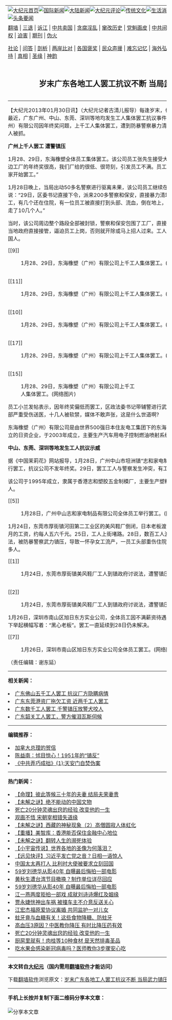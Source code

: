 <a name="1" id="1" target="_blank"></a><span id="1"></span>
<table align=center border="0"><tr><td colspan="2" VALIGN=TOP><a href="https://github.com/pgrwgc317/djy/blob/master/gb/nf1351518.md#1"><img src="https://raw.githubusercontent.com/pgrwgc317/www/master/t/djy/1.jpg" title="大纪元首页" alt="大纪元首页"></a><a href="https://github.com/pgrwgc317/djy/blob/master/gb/n24hr.md#1"><img src="https://raw.githubusercontent.com/pgrwgc317/www/master/t/djy/3.jpg" title="国际新闻" alt="国际新闻"></a><a href="https://github.com/pgrwgc317/djy/blob/master/gb/nsc413.md#1"><img src="https://raw.githubusercontent.com/pgrwgc317/www/master/t/djy/4.jpg" title="大陆新闻" alt="大陆新闻"></a><a href="https://github.com/pgrwgc317/djy/blob/master/gb/news392.md#1"><img src="https://raw.githubusercontent.com/pgrwgc317/www/master/t/djy/5.jpg" title="大纪元评论" alt="大纪元评论"></a><a href="https://github.com/pgrwgc317/djy/blob/master/gb/news2007.md#1"><img src="https://raw.githubusercontent.com/pgrwgc317/www/master/t/djy/6.jpg" title="传统文化" alt="传统文化"></a><a href="https://github.com/pgrwgc317/djy/blob/master/gb/news2008.md#1"><img src="https://raw.githubusercontent.com/pgrwgc317/www/master/t/djy/7.jpg" title="生活消费" alt="生活消费"></a><a href="https://github.com/pgrwgc317/djy/blob/master/gb/ncyule.md#1"><img src="https://raw.githubusercontent.com/pgrwgc317/www/master/t/djy/8.jpg" title="娱乐休闲" alt="娱乐休闲"></a><a href="https://github.com/pgrwgc317/djy/blob/master/gb/nsc1002.md#1"><img src="https://raw.githubusercontent.com/pgrwgc317/www/master/t/djy/9.jpg" title="健康" alt="健康"></a><a href="https://github.com/pgrwgc317/djy/blob/master/gb/nf6092.md#1"><img src="https://raw.githubusercontent.com/pgrwgc317/www/master/t/djy/10a.jpg" title="独家" alt="独家"></a><a href="https://github.com/pgrwgc317/djy/blob/master/gb/nf4514.md#1"><img src="https://raw.githubusercontent.com/pgrwgc317/www/master/t/djy/12a.jpg" title="头条要闻" alt="头条要闻"></a></td></tr>
<tr><td colspan="2" VALIGN=TOP><a target="_blank" href="https://github.com/pgrwgc317/www/blob/master/README.md?zsrh#1">翻墙</a> | <a target="_blank" href="https://github.com/pgrwgc317/djy/blob/master/gb/nf5657.md#1">三退</a> | <a target="_blank" href="https://github.com/pgrwgc317/djy/blob/master/gb/nf6124.md#1">诉江</a> | <a target="_blank" href="https://github.com/pgrwgc317/djy/blob/master/gb/nf1176117.md#1">中共卖国</a> | <a target="_blank" href="https://github.com/pgrwgc317/djy/blob/master/gb/nf5773.md#1">贪腐淫乱</a> | <a target="_blank" href="https://github.com/pgrwgc317/djy/blob/master/gb/nf1176115.md#1">窜改历史</a> | <a target="_blank" href="https://github.com/pgrwgc317/djy/blob/master/gb/nf1176107.md#1">党魁画皮</a> | <a target="_blank" href="https://github.com/pgrwgc317/djy/blob/master/gb/nf1320400.md#1">中共间谍</a> | <a target="_blank" href="https://github.com/pgrwgc317/djy/blob/master/gb/nf1176114.md#1">破坏传统</a> | <a target="_blank" href="https://github.com/pgrwgc317/ntdtv/blob/master/gb/prog447_1.md#1">恶贯满盈</a> | <a target="_blank" href="https://github.com/pgrwgc317/djy/blob/master/gb/ncid278.md#1">人权</a> | <a target="_blank" href="https://github.com/pgrwgc317/djy/blob/master/gb/nf1176111.md#1">迫害</a> | <a target="_blank" href="https://gitlab.com/szzdlab/mh-qikan/blob/master/README.md#1">期刊</a> | <a target="_blank" href="https://github.com/pgrwgc317/djy/blob/master/gb/nf5562.md#1">伪火</a></p><p><a target="_blank" href="https://github.com/pgrwgc317/djy/blob/master/gb/9p.md#1">社论</a> | <a target="_blank" href="https://github.com/pgrwgc317/djy/blob/master/gb/nf4378.md#1">问答</a> | <a target="_blank" href="https://github.com/pgrwgc317/djy/blob/master/gb/nf5792.md#1">剖析</a> | <a target="_blank" href="https://github.com/pgrwgc317/djy/blob/master/gb/nf5735.md#1">两岸比对</a> | <a target="_blank" href="https://github.com/pgrwgc317/djy/blob/master/gb/nf6119.md#1">各国褒奖</a> | <a target="_blank" href="https://github.com/pgrwgc317/djy/blob/master/gb/nf6120.md#1">民众声援</a> | <a target="_blank" href="https://github.com/pgrwgc317/djy/blob/master/gb/nf1188594.md#1">难忘记忆</a> | <a target="_blank" href="https://github.com/pgrwgc317/djy/blob/master/gb/nf3180.md#1">海外弘传</a> | <a target="_blank" href="https://github.com/pgrwgc317/djy/blob/master/gb/nf5410.md#1">万人上访</a> | <a target="_blank" href="https://github.com/pgrwgc317/www/blob/master/README.md?zsrh#1">平台首页</a> | <a target="_blank" href="https://github.com/pgrwgc317/djy/blob/master/gb/nf4386.md#1">支持</a> | <a target="_blank" href="https://github.com/pgrwgc317/djy/blob/master/gb/nf4389.md#1">真相</a> | <a target="_blank" href="https://github.com/pgrwgc317/djy/blob/master/gb/nf5790.md#1">圣缘</a> | <a target="_blank" href="https://github.com/pgrwgc317/djy/blob/master/gb/nf4786.md#1">神韵</a></td></tr>
<tr><td VALIGN=TOP width="626"><h2 align=center>岁末广东各地工人罢工抗议不断 当局武力镇压</h2>

<h6></h6>
<hr>
	<p>【大纪元2013年01月30日讯】（大纪元记者古清儿报导）每逢岁末，也是劳资纠纷的高峰期。最近，<ahref="https://github.com/pgrwgc317/djy/blob/master/gb/tag/%E5%B9%BF%E4%B8%9C.md#1">广东</a>广州、中山、东莞、深圳等地均发生工人集体罢工抗议事件。日前，东海橡塑（广州）有限公司因年终奖问题，上千工人集体罢工，遭到防暴警察暴力清场，多人受伤住院，10多人被抓。</p>
<p><B>广州上千人罢工 遭警<ahref="https://github.com/pgrwgc317/djy/blob/master/gb/tag/%E9%95%87%E5%8E%8B.md#1">镇压</a></B></p>
<p>1月28、29日，东海橡塑全体员工集体罢工。该公司员工张先生接受大纪元记者采访时说：“周边工厂的年终奖很高，我们厂给的很低、很苛刻，引发员工不满。员工代表和厂方谈判未果，大家开始罢工。”</p>
<p>1月28日晚上，当局出动50多名警察进行驱离未果，该公司员工继续在厂内静坐。张先生说：“29日，区委书记直接下令，派来200多警察和保安，直接暴力清场，当场打伤四五个女员工，有几个还在住院，有一位员工被直接打到头部、流血，倒在地上，有的胳膊被打到脱臼，抓走了10几个人。”</p>
<p>当时，该公司周边整个路段全部被封锁，警察和保安包围了工厂，直接清场。张先生表示，现在当地政府直接接管，逼迫员工上岗，否则就开除或马上招人过来。工人对当局很失望，太欺压中国人。</p>
<p>[[9]]<br />
	<figure id="attachment_6675750" aria-describedby="caption-attachment-6675750" style="width: 600px" class="wp-caption aligncenter"><ahref=" https://i.epochtimes.com/assets/uploads/2013/01/1301300511351673-600x338.jpg" target="_blank" rel="noreferrer noopener"></a><figcaption id="caption-attachment-6675750" class="wp-caption-text">1月28、29日，东海橡塑（广州）有限公司上千工人集体罢工。(网络图片)</figcaption></figure><br />[[11]]<br />
	<figure id="attachment_6675757" aria-describedby="caption-attachment-6675757" style="width: 600px" class="wp-caption aligncenter"><ahref=" https://i.epochtimes.com/assets/uploads/2013/01/1301300510481673-600x338.jpg" target="_blank" rel="noreferrer noopener"></a><figcaption id="caption-attachment-6675757" class="wp-caption-text">1月28、29日，东海橡塑（广州）有限公司上千工人集体罢工。(网络图片)</figcaption></figure><br />[[10]]<br />
	<figure id="attachment_6675766" aria-describedby="caption-attachment-6675766" style="width: 600px" class="wp-caption aligncenter"><ahref=" https://i.epochtimes.com/assets/uploads/2013/01/1301300511021673-600x338.jpg" target="_blank" rel="noreferrer noopener"></a><figcaption id="caption-attachment-6675766" class="wp-caption-text">1月28、29日，东海橡塑（广州）有限公司上千工人集体罢工。(网络图片)</figcaption></figure><br />[[17]]<br />
	<figure id="attachment_6675770" aria-describedby="caption-attachment-6675770" style="width: 600px" class="wp-caption aligncenter"><ahref=" https://i.epochtimes.com/assets/uploads/2013/01/1301300512241673-600x394.jpg" target="_blank" rel="noreferrer noopener"></a><figcaption id="caption-attachment-6675770" class="wp-caption-text">1月28、29日，东海橡塑（广州）有限公司上千工人集体罢工。(网络图片)</figcaption></figure><br />[[15]]<br />
	<figure id="attachment_6675778" aria-describedby="caption-attachment-6675778" style="width: 360px" class="wp-caption aligncenter"><ahref=" https://i.epochtimes.com/assets/uploads/2013/01/1301300512081673.jpg" target="_blank" rel="noreferrer noopener"></a><figcaption id="caption-attachment-6675778" class="wp-caption-text">1月28、29日，东海橡塑（广州）有限公司上千工人集体罢工。(网络图片)</figcaption></figure></p>
<p>员工小兰发帖表示，因年终奖偏低而罢工，区政法委书记带辅警进行武力<ahref="https://github.com/pgrwgc317/djy/blob/master/gb/tag/%E9%95%87%E5%8E%8B.md#1">镇压</a>，最终造成5人头部严重受伤送医，十几人被软禁，媒体不敢声张，这是什么世道啊?</p>
<p>东海橡塑（广州）有限公司是由世界500强日本住友电工集团下的东海橡胶工业株式会社投资成立的日资企业，于2003年成立，主要生产汽车用电子控制燃油喷射系统和减震器。</p>
<p><B>中山、东莞、深圳等地发生工人抗议示威</B></p>
<p>据《中国茉莉花》网站报导，1月28日，广州中山市坦洲镇“志和家电制品有限公司”全体员工举行罢工，抗议公司不发年终奖。29日，罢工工人与警察发生冲突，有工人被打伤。</p>
<p>该公司于1995年成立，隶属于香港志和塑胶五金制模厂，主要生产塑料五金工模，员工约一千人。</p>
<p>[[5]]<br />
	<figure id="attachment_6675781" aria-describedby="caption-attachment-6675781" style="width: 600px" class="wp-caption aligncenter"><ahref=" https://i.epochtimes.com/assets/uploads/2013/01/1301300502561673-600x450.jpg" target="_blank" rel="noreferrer noopener"></a><figcaption id="caption-attachment-6675781" class="wp-caption-text">1月28日，广州中山志和家电制品有限公司全体员工举行罢工。(网络图片)</figcaption></figure></p>
<p>1月24日，东莞市厚街镇河田第二工业区的美风鞋厂倒闭，日本老板渡仁和跑路，欠下员工两个月的工资，约每人五六千元。25日，工人上街堵路。28日，数百工人游行去厚街镇政府讨说法，被防暴警察武力镇压，导致一怀孕女工流产，一员工头部重伤住院，多名员工受伤，并抓走多人。</p>
<p>[[1]]<br />
	<figure id="attachment_6675791" aria-describedby="caption-attachment-6675791" style="width: 600px" class="wp-caption aligncenter"><ahref=" https://i.epochtimes.com/assets/uploads/2013/01/1301300456281673-600x450.jpg" target="_blank" rel="noreferrer noopener"></a><figcaption id="caption-attachment-6675791" class="wp-caption-text">1月24日，东莞市厚街镇美风鞋厂工人到镇政府讨说法，遭警镇压。(网络图片)</figcaption></figure><br />[[2]]<br />
	<figure id="attachment_6675798" aria-describedby="caption-attachment-6675798" style="width: 600px" class="wp-caption aligncenter"><ahref=" https://i.epochtimes.com/assets/uploads/2013/01/1301300456401673-600x450.jpg" target="_blank" rel="noreferrer noopener"></a><figcaption id="caption-attachment-6675798" class="wp-caption-text">1月24日，东莞市厚街镇美风鞋厂工人到镇政府讨说法，遭警镇压。(网络图片)</figcaption></figure></p>
<p>1月26日，深圳市南山区旭日东方实业公司，全体员工因不满薪资待遇发起罢工。员工在公司楼下举起横幅写着：“黑心老板”。罢工一直延续到28日仍未解决。</p>
<p>[[7]]<br />
	<figure id="attachment_6675806" aria-describedby="caption-attachment-6675806" style="width: 600px" class="wp-caption aligncenter"><ahref=" https://i.epochtimes.com/assets/uploads/2013/01/1301300503461673-600x450.jpg" target="_blank" rel="noreferrer noopener"></a><figcaption id="caption-attachment-6675806" class="wp-caption-text">1月26日，深圳市南山区旭日东方实业公司全体员工罢工。(网络图片)</figcaption></figure></p>
<p>（责任编辑：谢东延）</p>
<p>
	
<hr>


<strong>相关新闻：</strong>
<li><a href="https://github.com/pgrwgc317/djy/blob/master/gb/5/3/18/n853888.md#1">广东佛山五千工人罢工 抗议厂方隐瞒病情</a></li>
<li><a href="https://github.com/pgrwgc317/djy/blob/master/gb/7/6/15/n1744687.md#1">广东东莞港资厂拖欠工资  近两千工人罢工</a></li>
<li><a href="https://github.com/pgrwgc317/djy/blob/master/gb/7/11/29/n1917477.md#1">广东数千工人罢工 千警镇压放警犬咬人</a></li>
<li><a href="https://github.com/pgrwgc317/djy/blob/master/gb/12/6/25/n3620791.md#1">广东韶关工人罢工，警方催泪瓦斯伺候</a></li>
<hr>


<strong>编辑推荐：</strong>
<li><a href="https://github.com/pgrwgc317/djy/blob/master/gb/15/12/10/n4593139.md?dfh#1" target="_blank">加拿大总理的贺信</a></li><li><a href="https://github.com/tsiac2612/djy/blob/master/gb/17/12/8/n9937008.md#1" target="_blank">陈益南：怵目惊心！1951年的“镇反”</a></li><li><a href="https://github.com/tsiac2612/djy/blob/master/gb/9/2/26/n2443847.md#1" target="_blank">《中共弄巧成拙》(1):天安门自焚伪案</a></li>
<hr>

<strong>热门新闻：</strong>
<li><a href="https://github.com/pgrwgc317/djy/blob/master/gb/21/6/14/n13020872.md#1">【命理】彼此等候三十年的夫妻 结局夫荣妻贵</a></li>
<li><a href="https://github.com/pgrwgc317/djy/blob/master/gb/21/7/2/n13064296.md#1">【未解之谜】绝不能动的中国文物</a></li>
<li><a href="https://github.com/pgrwgc317/djy/blob/master/gb/21/7/7/n13073533.md#1">死亡20分钟灵魂出窍的经验 改变他的一生</a></li>
<li><a href="https://github.com/pgrwgc317/djy/blob/master/gb/21/6/26/n13049744.md#1">观画不悟 宋朝宰相错失道缘</a></li>
<li><a href="https://github.com/pgrwgc317/djy/blob/master/gb/21/7/6/n13072311.md#1">【未解之谜】西藏的神秘现象（2）高僧圆寂人体虹化</a></li>
<li><a href="https://github.com/pgrwgc317/djy/blob/master/gb/21/5/27/n12980815.md#1">【重播】美智库：香港能否保住金融中心地位</a></li>
<li><a href="https://github.com/pgrwgc317/djy/blob/master/gb/21/7/8/n13076951.md#1">【未解之谜】翻转人生的濒死体验</a></li>
<li><a href="https://github.com/pgrwgc317/djy/blob/master/gb/21/7/8/n13077302.md#1">【小宇宙传说】世界各地的圣像为何落泪？</a></li>
<li><a href="https://github.com/pgrwgc317/djy/blob/master/gb/21/7/7/n13074809.md#1">【远见快评】习近平发亡党之音？日相一语惊人</a></li>
<li><a href="https://github.com/pgrwgc317/djy/blob/master/gb/21/7/7/n13074268.md#1">中国太太再打人 比利时大使被要求立刻回国</a></li>
<li><a href="https://github.com/pgrwgc317/djy/blob/master/gb/21/7/6/n13072561.md#1">59岁刘德华从影40年 自曝最后悔拍一部电影</a></li>
<li><a href="https://github.com/pgrwgc317/djy/blob/master/gb/21/7/7/n13074748.md#1">黄秋生遭台湾节目撤换？制作单位详尽回应</a></li>
<li><a href="https://github.com/pgrwgc317/djy/blob/master/gb/21/7/6/n13072561.md#1">59岁刘德华从影40年 自曝最后悔拍一部电影</a></li>
<li><a href="https://github.com/pgrwgc317/djy/blob/master/gb/21/7/6/n13072394.md#1">江一燕两度拒拍一部戏 成就刘诗诗爆红及姻缘</a></li>
<li><a href="https://github.com/pgrwgc317/djy/blob/master/gb/21/7/9/n13078244.md#1">贾永婕恍神出车祸 被撞车主不介意反送关心</a></li>
<li><a href="https://github.com/pgrwgc317/djy/blob/master/gb/21/7/8/n13076834.md#1">江宏杰福原爱协议离婚 共同监护一对儿女</a></li>
<li><a href="https://github.com/pgrwgc317/djy/blob/master/gb/21/7/6/n13071217.md#1">蛀牙竟与血糖有关！这些食物降糖、防蛀牙</a></li>
<li><a href="https://github.com/pgrwgc317/djy/blob/master/gb/21/7/7/n13074878.md#1">高血压3原因？中医教你降压 有时比降压药有效</a></li>
<li><a href="https://github.com/pgrwgc317/djy/blob/master/gb/21/7/7/n13073533.md#1">死亡20分钟灵魂出窍的经验 改变他的一生</a></li>
<li><a href="https://github.com/pgrwgc317/djy/blob/master/gb/21/7/8/n13076696.md#1">厨房里就有！肉桂等10种食材 是天然排毒圣品</a></li>
<li><a href="https://github.com/pgrwgc317/djy/blob/master/gb/21/7/6/n13071144.md#1">吃水果会感染新冠病毒吗？医师教你3步骤安心吃</a></li>
<hr>

<strong>本文转自<a href="https://www.epochtimes.com">大纪元</a>（国内需用<a href="https://github.com/pgrwgc317/www/blob/master/README.md#8">翻墙软件</a>才能访问）</strong><p>下载<a href="https://github.com/pgrwgc317/www/blob/master/README.md#8">翻墙软件</a>浏览原文：<a href="https://www.epochtimes.com/gb/13/1/30/n3789391.htm">岁末广东各地工人罢工抗议不断 当局武力镇压</a></p><hr>

<strong>手机上长按并复制下面二维码分享本文章：</strong><br><br><img src="https://chart.apis.google.com/chart?cht=qr&chs=240x240&choe=UTF-8&chld=M|2&chl=https://github.com/pgrwgc317/djy/blob/master/gb/13/1/30/n3789391.md%231" title="分享本文章"></td><td VALIGN=TOP><a href="https://github.com/pgrwgc317/djy/blob/master/gb/16/1/21/n4622075.md?dfh#1" target="_blank"><img src="https://raw.githubusercontent.com/pgrwgc317/djy/master/gb/300/wei-f1.jpg" title="中共的伪火骗局"  alt="中共的伪火骗局"></a><br><a href="https://github.com/pgrwgc317/www/blob/master/README.md?dfh#9" target="_blank"><img src="https://raw.githubusercontent.com/pgrwgc317/djy/master/gb/300/yong-h.jpg" title="永恒的见证"  alt="永恒的见证"></a><br><a href="https://github.com/pgrwgc317/djy/blob/master/gb/13/9/29/n3974789.md?dfh#1" target="_blank"><img src="https://raw.githubusercontent.com/pgrwgc317/djy/master/gb/300/shang-lnz.jpg" title="善良女子被中共投男牢"  alt="善良女子被中共投男牢"></a><br><a href="https://github.com/pgrwgc317/djy/blob/master/gb/16/3/16/n4663449.md?dfh#1" target="_blank"><img src="https://raw.githubusercontent.com/pgrwgc317/djy/master/gb/300/huo-z3.jpg" title="警卫目击活摘器官"  alt="警卫目击活摘器官"></a><br><a href="https://github.com/pgrwgc317/djy/blob/master/gb/16/8/7/n8177641.md?dfh#1" target="_blank"><img src="https://raw.githubusercontent.com/pgrwgc317/djy/master/gb/300/huo-z4.jpg" title="证人描述活摘恐怖"  alt="证人描述活摘恐怖"></a><br><a href="https://github.com/pgrwgc317/djy/blob/master/gb/10/4/19/n2881569.md?dfh#1" target="_blank"><img src="https://raw.githubusercontent.com/pgrwgc317/djy/master/gb/300/huo-z1.jpg" title="揭开活摘器官黑幕"  alt="揭开活摘器官黑幕"></a><br><a href="https://github.com/pgrwgc317/djy/blob/master/gb/10/11/7/n3077476.md?dfh#1" target="_blank"><img src="https://raw.githubusercontent.com/pgrwgc317/djy/master/gb/300/ma-ks.jpg" title="马克思的成魔之路"  alt="马克思的成魔之路"></a><br><a href="https://github.com/pgrwgc317/djy/blob/master/gb/14/6/9/n4173977.md?dfh#1" target="_blank"><img src="https://raw.githubusercontent.com/pgrwgc317/djy/master/gb/300/chang-zs.jpg" title="藏字石 蕴天机"  alt="藏字石 蕴天机"></a><br><a href="https://github.com/pgrwgc317/djy/blob/master/gb/18/5/10/n10381511.md?dfh#1" target="_blank"><img src="https://raw.githubusercontent.com/pgrwgc317/djy/master/gb/300/st1.jpg" title="关注三亿人三退"  alt="关注三亿人三退"></a><br><a href="https://github.com/pgrwgc317/djy/blob/master/gb/18/3/21/n10237682.md?dfh#1" target="_blank"><img src="https://raw.githubusercontent.com/pgrwgc317/djy/master/gb/300/jie-t.jpg" title="解体中共复兴中华"  alt="解体中共复兴中华"></a><br><a href="https://github.com/pgrwgc317/djy/blob/master/gb/9/2/9/n2422991.md?dfh#1" target="_blank"><img src="https://raw.githubusercontent.com/pgrwgc317/djy/master/gb/300/gao-zs.jpg" title="中共迫害良心律师"  alt="中共迫害良心律师"></a><br><a href="https://github.com/pgrwgc317/djy/blob/master/gb/18/12/9/n10900044.md?dfh#1" target="_blank"><img src="https://raw.githubusercontent.com/pgrwgc317/djy/master/gb/300/sj1.jpg" title="三百多万人举报江泽民"  alt="三百多万人举报江泽民"></a><br><a href="https://github.com/pgrwgc317/djy/blob/master/gb/18/8/28/n10672014.md?dfh#1" target="_blank"><img src="https://raw.githubusercontent.com/pgrwgc317/djy/master/gb/300/sj2.jpg" title="这些官员为何起诉江泽民"  alt="这些官员为何起诉江泽民"></a><br><a href="https://github.com/pgrwgc317/djy/blob/master/gb/8/12/18/n2367165.md?dfh#1" target="_blank"><img src="https://raw.githubusercontent.com/pgrwgc317/djy/master/gb/300/liangan.jpg" title="海峡两岸的强烈对比"  alt="海峡两岸的强烈对比"></a><br><a href="https://github.com/pgrwgc317/djy/blob/master/gb/15/12/10/n4593139.md?dfh#1" target="_blank"><img src="https://raw.githubusercontent.com/pgrwgc317/djy/master/gb/300/jia-ndzl.jpg" title="加拿大总理的贺信"  alt="加拿大总理的贺信"></a><br><a href="https://github.com/pgrwgc317/djy/blob/master/gb/11/6/17/n3289382.md?dfh#1" target="_blank"><img src="https://raw.githubusercontent.com/pgrwgc317/djy/master/gb/300/xiao-wd.jpg" title="探寻真相兼听则明"  alt="探寻真相兼听则明"></a><br><a href="https://github.com/pgrwgc317/djy/blob/master/gb/18/10/27/n10812623.md?dfh#1" target="_blank"><img src="https://raw.githubusercontent.com/pgrwgc317/djy/master/gb/300/yindu.jpg" title="印度媒体报道东方"  alt="印度媒体报道东方"></a><br><a href="https://github.com/pgrwgc317/djy/blob/master/gb/18/6/9/n10469652.md?dfh#1" target="_blank"><img src="https://raw.githubusercontent.com/pgrwgc317/djy/master/gb/300/xie-j.jpg" title="不一样的海外校园"  alt="不一样的海外校园"></a><br><a href="https://github.com/pgrwgc317/djy/blob/master/gb/7/4/5/n1669415.md?dfh#1" target="_blank"><img src="https://raw.githubusercontent.com/pgrwgc317/djy/master/gb/300/li-up.jpg" title="从大师到徒弟的传奇"  alt="从大师到徒弟的传奇"></a><br><a href="https://github.com/pgrwgc317/djy/blob/master/gb/17/5/26/n9191512.md?dfh#1" target="_blank"><img src="https://raw.githubusercontent.com/pgrwgc317/djy/master/gb/300/zfl2.jpg" title="亿万人与东方一本奇书"  alt="亿万人与东方一本奇书"></a><br><a href="https://github.com/pgrwgc317/djy/blob/master/gb/13/11/27/n4020290.md?dfh#1" target="_blank"><img src="https://raw.githubusercontent.com/pgrwgc317/djy/master/gb/300/zhen-h.jpg" title="大陆见不到的震撼场面"  alt="大陆见不到的震撼场面"></a><br><a href="https://github.com/pgrwgc317/djy/blob/master/gb/15/7/17/n4482910.md?dfh#1" target="_blank"><img src="https://raw.githubusercontent.com/pgrwgc317/djy/master/gb/300/dalu-sk.jpg" title="人心向善 大陆当初盛况"  alt="人心向善 大陆当初盛况"></a><br><a href="https://github.com/pgrwgc317/djy/blob/master/gb/19/1/5/n10955468.md?dfh#1" target="_blank"><img src="https://raw.githubusercontent.com/pgrwgc317/djy/master/gb/300/zfl1.jpg" title="追寻真理 这书讲什么"  alt="追寻真理 这书讲什么"></a><br><a href="https://github.com/pgrwgc317/www/blob/master/README.md?dfh#1" target="_blank"><img src="https://raw.githubusercontent.com/pgrwgc317/djy/master/gb/300/fq1.jpg" title="下载免费翻墙软件"  alt="下载免费翻墙软件"></a><br></td></tr></table>

